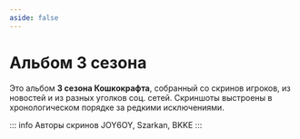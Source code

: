 ```yaml
---
aside: false
---
```


# Альбом 3 сезона

Это альбом **3 сезона Кошкокрафта**, собранный со скринов игроков, из новостей и из разных уголков соц. сетей. Скриншоты выстроены в хронологическом порядке за редкими исключениями.

::: info Авторы скринов
JOY6OY, Szarkan, BKKE
::: 


<Album season="3season" />